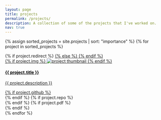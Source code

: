 ```yaml
---
layout: page
title: projects
permalink: /projects/
description: A collection of some of the projects that I've worked on.
nav: true
---
```


<div class="projects grid">

  {% assign sorted_projects = site.projects | sort: "importance" %}
  {% for project in sorted_projects %}
  <div class="grid-item">
    {% if project.redirect %}
    <a href="{{ project.redirect }}" target="_blank">
    {% else %}
    <a href="{{ project.url | relative_url }}">
    {% endif %}
      <div class="card hoverable">
        {% if project.img %}
        <img src="{{ project.img | relative_url }}" alt="project thumbnail">
        {% endif %}
        <div class="card-body">
          <h4 class="card-title" style="color:black;">{{ project.title }}</h4>
          <p class="card-text">{{ project.description }}</p>
          <div class="row ml-1 mr-1 p-0">
            {% if project.github %}
            <div class="github-icon">
              <div class="icon" data-toggle="tooltip" title="Code Repository">
                <a href="{{ project.github }}" style="margin-left:10px;" target="_blank"><i class="fab fa-github gh-icon"></i></a>
              </div>
            </div>
            {% endif %}
            {% if project.repo %}
            <div class="github-icon">
              <div class="icon" data-toggle="tooltip" title="Code Repository">
                <a href="{{ project.repo }}" style="margin-left:10px;" target="_blank"><i class="fas fa-cloud-download-alt"></i></a>
              </div>
            </div>
            {% endif %}
            {% if project.pdf %}
            <div class="github-icon">
              <div class="icon" data-toggle="tooltip" title="Article Link">
                <a href="{{ project.pdf }}" style="margin-left:10px;" target="_blank"> <i class="far fa-file-pdf"></i></a>
              </div>
            </div>
            {% endif %}
          </div>
        </div>
      </div>
    </a>
  </div>
{% endfor %}

</div>
